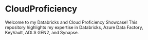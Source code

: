# CloudProficiency
Welcome to my Databricks and Cloud Proficiency Showcase! This repository highlights my expertise in Databricks, Azure Data Factory, KeyVault, ADLS GEN2, and Synapse.
